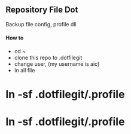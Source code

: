 ## Repository File Dot
Backup file config, profile dll

#### How to
- cd ~
- clone this repo to .dotfilegit
- change user, (my username is aic)
- ln all file
# ln -sf .dotfilegit/.profile
# ln -sf .dotfilegit/.profile
